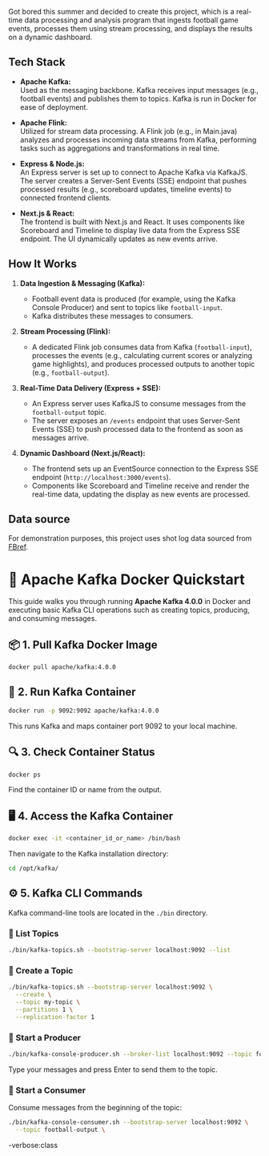 Got bored this summer and decided to create this project, which is a real-time data processing and analysis program that ingests football game events, processes them using stream processing, and displays the results on a dynamic dashboard. 

## Tech Stack

- **Apache Kafka:**  
  Used as the messaging backbone. Kafka receives input messages (e.g., football events) and publishes them to topics. Kafka is run in Docker for ease of deployment.

- **Apache Flink:**  
  Utilized for stream data processing. A Flink job (e.g., in Main.java) analyzes and processes incoming data streams from Kafka, performing tasks such as aggregations and transformations in real time.

- **Express & Node.js:**  
  An Express server is set up to connect to Apache Kafka via KafkaJS. The server creates a Server-Sent Events (SSE) endpoint that pushes processed results (e.g., scoreboard updates, timeline events) to connected frontend clients.

- **Next.js & React:**  
  The frontend is built with Next.js and React. It uses components like Scoreboard and Timeline to display live data from the Express SSE endpoint. The UI dynamically updates as new events arrive.

## How It Works

1. **Data Ingestion & Messaging (Kafka):**  
   - Football event data is produced (for example, using the Kafka Console Producer) and sent to topics like `football-input`.
   - Kafka distributes these messages to consumers.

2. **Stream Processing (Flink):**  
   - A dedicated Flink job consumes data from Kafka (`football-input`), processes the events (e.g., calculating current scores or analyzing game highlights), and produces processed outputs to another topic (e.g., `football-output`).

3. **Real-Time Data Delivery (Express + SSE):**  
   - An Express server uses KafkaJS to consume messages from the `football-output` topic.  
   - The server exposes an `/events` endpoint that uses Server-Sent Events (SSE) to push processed data to the frontend as soon as messages arrive.

4. **Dynamic Dashboard (Next.js/React):**  
   - The frontend sets up an EventSource connection to the Express SSE endpoint (`http://localhost:3000/events`).  
   - Components like Scoreboard and Timeline receive and render the real-time data, updating the display as new events are processed.


## Data source

For demonstration purposes, this project uses shot log data sourced from [FBref](https://fbref.com/en/matches/e307ecc0/Spain-England-July-14-2024-UEFA-Euro-2024).





# 🐳 Apache Kafka Docker Quickstart

This guide walks you through running **Apache Kafka 4.0.0** in Docker and executing basic Kafka CLI operations such as creating topics, producing, and consuming messages.

## 📦 1. Pull Kafka Docker Image

```bash
docker pull apache/kafka:4.0.0
```

## 🚀 2. Run Kafka Container

```bash
docker run -p 9092:9092 apache/kafka:4.0.0
```

This runs Kafka and maps container port 9092 to your local machine.

## 🔍 3. Check Container Status

```bash
docker ps
```

Find the container ID or name from the output.

## 🖥️ 4. Access the Kafka Container

```bash
docker exec -it <container_id_or_name> /bin/bash
```

Then navigate to the Kafka installation directory:

```bash
cd /opt/kafka/
```

## ⚙️ 5. Kafka CLI Commands

Kafka command-line tools are located in the `./bin` directory.

### 🔹 List Topics

```bash
./bin/kafka-topics.sh --bootstrap-server localhost:9092 --list
```

### 🔹 Create a Topic

```bash
./bin/kafka-topics.sh --bootstrap-server localhost:9092 \
  --create \
  --topic my-topic \
  --partitions 1 \
  --replication-factor 1
```

### 🔹 Start a Producer

```bash
./bin/kafka-console-producer.sh --broker-list localhost:9092 --topic football-input
```

Type your messages and press Enter to send them to the topic.

### 🔹 Start a Consumer

Consume messages from the beginning of the topic:

```bash
./bin/kafka-console-consumer.sh --bootstrap-server localhost:9092 \
  --topic football-output \
```

-verbose:class